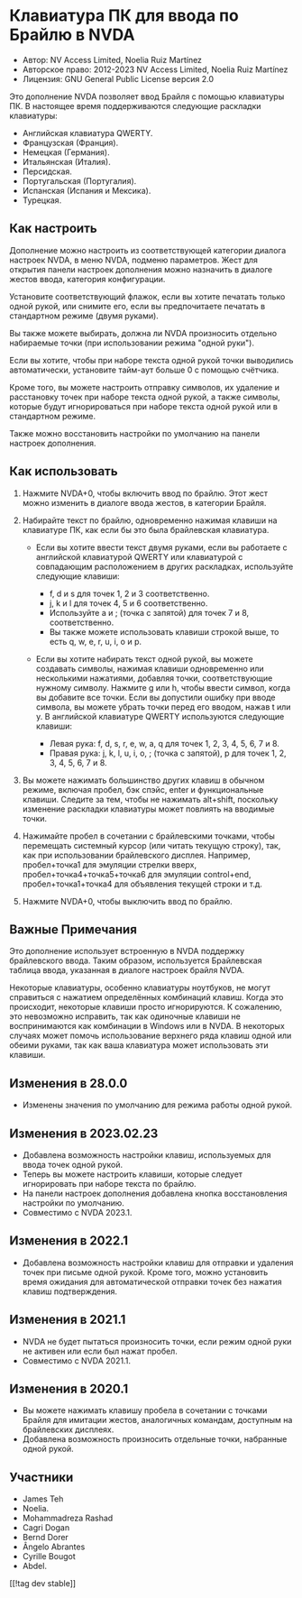 # Клавиатура ПК для ввода по Брайлю в NVDA #

* Автор: NV Access Limited, Noelia Ruiz Martínez
* Авторское право: 2012-2023 NV Access Limited, Noelia Ruiz Martínez
* Лицензия: GNU General Public License версия 2.0

Это дополнение NVDA позволяет ввод Брайля с помощью клавиатуры ПК.  В
настоящее время поддерживаются следующие раскладки клавиатуры:

* Английская клавиатура QWERTY.
* Французская (Франция).
* Немецкая (Германия).
* Итальянская (Италия).
* Персидская.
* Португальская (Португалия).
* Испанская (Испания и Мексика).
* Турецкая.

## Как настроить

Дополнение можно настроить из соответствующей категории диалога настроек
NVDA, в меню NVDA, подменю параметров. Жест для открытия панели настроек
дополнения можно назначить в диалоге жестов ввода, категория конфигурации.

Установите соответствующий флажок, если вы хотите печатать только одной
рукой, или снимите его, если вы предпочитаете печатать в стандартном режиме
(двумя руками).

Вы также можете выбирать, должна ли NVDA произносить отдельно набираемые
точки (при использовании режима "одной руки").

Если вы хотите, чтобы при наборе текста одной рукой точки выводились
автоматически, установите тайм-аут больше 0 с помощью счётчика.

Кроме того, вы можете настроить отправку символов, их удаление и расстановку
точек при наборе текста одной рукой, а также символы, которые будут
игнорироваться при наборе текста одной рукой или в стандартном режиме.

Также можно восстановить настройки по умолчанию на панели настроек
дополнения.

## Как использовать

1. Нажмите NVDA+0, чтобы включить ввод по брайлю. Этот жест можно изменить в
   диалоге ввода жестов, в категории Брайля.
2. Набирайте текст по брайлю, одновременно нажимая клавиши на клавиатуре ПК,
   как если бы это была брайлевская клавиатура.

	* Если вы хотите ввести текст двумя руками, если вы работаете с английской
	  клавиатурой QWERTY или клавиатурой с совпадающим расположением в других
	  раскладках, используйте следующие клавиши:

		* f, d и s для точек 1, 2 и 3 соответственно.
		* j, k и l для точек 4, 5 и 6 соответственно.
		* Используйте a и ; (точка с запятой) для точек 7 и 8, соответственно.
		* Вы также можете использовать клавиши строкой выше, то есть q, w, e, r,
		  u, i, o и p.

	* Если вы хотите набирать текст одной рукой, вы можете создавать символы,
	  нажимая клавиши одновременно или несколькими нажатиями, добавляя точки,
	  соответствующие нужному символу. Нажмите g или h, чтобы ввести символ,
	  когда вы добавите все точки. Если вы допустили ошибку при вводе символа,
	  вы можете убрать точки перед его вводом, нажав t или y. В английской
	  клавиатуре QWERTY используются следующие клавиши:

		* Левая рука: f, d, s, r, e, w, a, q для точек 1, 2, 3, 4, 5, 6, 7 и 8.
		* Правая рука: j, k, l, u, i, o, ; (точка с запятой), p для точек 1, 2, 3,
		  4, 5, 6, 7 и 8.

3. Вы можете нажимать большинство других клавиш в обычном режиме, включая
   пробел, бэк спэйс, enter и функциональные клавиши. Следите за тем, чтобы
   не нажимать alt+shift, поскольку изменение раскладки клавиатуры может
   повлиять на вводимые точки.
4. Нажимайте пробел в сочетании с брайлевскими точками, чтобы перемещать
   системный курсор (или читать текущую строку), так, как при использовании
   брайлевского дисплея. Например, пробел+точка1 для эмуляции стрелки вверх,
   пробел+точка4+точка5+точка6 для эмуляции control+end,
   пробел+точка1+точка4 для объявления текущей строки и т.д.
5. Нажмите NVDA+0, чтобы выключить ввод по брайлю.

## Важные Примечания

Это дополнение использует встроенную в NVDA поддержку брайлевского ввода.
Таким образом, используется Брайлевская таблица ввода, указанная в диалоге
настроек брайля NVDA.

Некоторые клавиатуры, особенно клавиатуры ноутбуков, не могут справиться с
нажатием определённых комбинаций клавиш.  Когда это происходит, некоторые
клавиши просто игнорируются.  К сожалению, это невозможно исправить, так как
одиночные клавиши не воспринимаются как комбинации в Windows или в NVDA.  В
некоторых случаях может помочь использование верхнего ряда клавиш одной или
обеими руками, так как ваша клавиатура может использовать эти клавиши.


## Изменения в 28.0.0

* Изменены значения по умолчанию для режима работы одной рукой.

## Изменения в 2023.02.23

* Добавлена возможность настройки клавиш, используемых для ввода точек одной
  рукой.
* Теперь вы можете настроить клавиши, которые следует игнорировать при
  наборе текста по брайлю.
* На панели настроек дополнения добавлена кнопка восстановления настройки по
  умолчанию.
* Совместимо с NVDA 2023.1.

## Изменения в 2022.1

* Добавлена возможность настройки клавиш для отправки и удаления точек при
  письме одной рукой. Кроме того, можно установить время ожидания для
  автоматической отправки точек без нажатия клавиш подтверждения.

## Изменения в 2021.1

* NVDA не будет пытаться произносить точки, если режим одной руки не активен
  или если был нажат пробел.
* Совместимо с NVDA 2021.1.

## Изменения в 2020.1

* Вы можете нажимать клавишу пробела в сочетании с точками Брайля для
  имитации жестов, аналогичных командам, доступным на брайлевских дисплеях.
* Добавлена возможность произносить отдельные точки, набранные одной рукой.

## Участники

* James Teh
* Noelia.
* Mohammadreza Rashad
* Cagri Dogan
* Bernd Dorer
* Ângelo Abrantes
* Cyrille Bougot
* Abdel.

[[!tag dev stable]]
